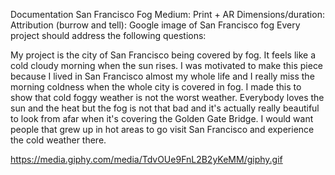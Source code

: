 Documentation
San Francisco Fog
Medium: Print + AR
Dimensions/duration: 
Attribution (burrow and tell): Google image of San Francisco fog
Every project should address the following questions:


My project is the city of San Francisco being covered by fog. It feels like a cold cloudy morning when the sun rises. I was
motivated to make this piece because I lived in San Francisco almost my whole life and I really miss the morning coldness when
the whole city is covered in fog. I made this to show that cold foggy weather is not the worst weather. Everybody loves the sun
and the heat but the fog is not that bad and it's actually really beautiful to look from afar when it's covering the Golden 
Gate Bridge. I would want people that grew up in hot areas to go visit San Francisco and experience the cold weather there.   


https://media.giphy.com/media/TdvOUe9FnL2B2yKeMM/giphy.gif
